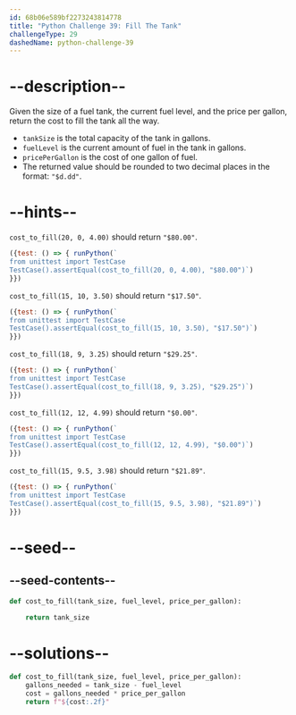 ```yaml
---
id: 68b06e589bf2273243814778
title: "Python Challenge 39: Fill The Tank"
challengeType: 29
dashedName: python-challenge-39
---
```


# --description--

Given the size of a fuel tank, the current fuel level, and the price per gallon, return the cost to fill the tank all the way.

- `tankSize` is the total capacity of the tank in gallons.
- `fuelLevel` is the current amount of fuel in the tank in gallons.
- `pricePerGallon` is the cost of one gallon of fuel.
- The returned value should be rounded to two decimal places in the format: `"$d.dd"`.

# --hints--

`cost_to_fill(20, 0, 4.00)` should return `"$80.00"`.

```js
({test: () => { runPython(`
from unittest import TestCase
TestCase().assertEqual(cost_to_fill(20, 0, 4.00), "$80.00")`)
}})
```

`cost_to_fill(15, 10, 3.50)` should return `"$17.50"`.

```js
({test: () => { runPython(`
from unittest import TestCase
TestCase().assertEqual(cost_to_fill(15, 10, 3.50), "$17.50")`)
}})
```

`cost_to_fill(18, 9, 3.25)` should return `"$29.25"`.

```js
({test: () => { runPython(`
from unittest import TestCase
TestCase().assertEqual(cost_to_fill(18, 9, 3.25), "$29.25")`)
}})
```

`cost_to_fill(12, 12, 4.99)` should return `"$0.00"`.

```js
({test: () => { runPython(`
from unittest import TestCase
TestCase().assertEqual(cost_to_fill(12, 12, 4.99), "$0.00")`)
}})
```

`cost_to_fill(15, 9.5, 3.98)` should return `"$21.89"`.

```js
({test: () => { runPython(`
from unittest import TestCase
TestCase().assertEqual(cost_to_fill(15, 9.5, 3.98), "$21.89")`)
}})
```

# --seed--

## --seed-contents--

```py
def cost_to_fill(tank_size, fuel_level, price_per_gallon):

    return tank_size
```

# --solutions--

```py
def cost_to_fill(tank_size, fuel_level, price_per_gallon):
    gallons_needed = tank_size - fuel_level
    cost = gallons_needed * price_per_gallon
    return f"${cost:.2f}"
```
